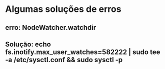 


# Algumas soluções de erros

## erro: NodeWatcher.watchdir 
## Solução: echo fs.inotify.max_user_watches=582222 | sudo tee -a /etc/sysctl.conf && sudo sysctl -p
